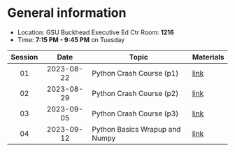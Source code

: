 # General information
* Location: GSU Buckhead Executive Ed Ctr Room: **1216**
* Time: **7:15 PM - 9:45 PM** on Tuesday

| Session |    Date    | Topic                          | Materials             |
| :-----: | :--------: | ------------------------------ | --------------------- |
|   01    | 2023-08-22 | Python Crash Course (p1)       | [link](./2023-08-22/) |
|   02    | 2023-08-29 | Python Crash Course (p2)       | [link](./2023-08-29/) |
|   03    | 2023-09-05 | Python Crash Course (p3)       | [link](./2023-09-05/) |
|   04    | 2023-09-12 | Python Basics Wrapup and Numpy | [link](./2023-09-12/) |
